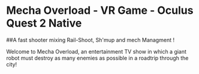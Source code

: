 # Mecha Overload - VR Game - Oculus Quest 2 Native

##A fast shooter mixing Rail-Shoot, Sh'mup and mech Managment !

Welcome to Mecha Overload, an entertainment TV show in which a giant robot must destroy as many enemies as possible in a roadtrip through the city!
